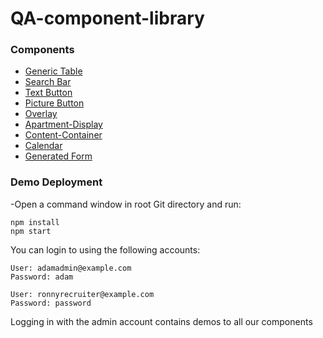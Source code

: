 # QA-component-library

### Components

- [Generic Table](src/components/table-component)
- [Search Bar](src/components/search-bar-component)
- [Text Button](src/components/text-button-component/README.md)
- [Picture Button](src/components/picture-button-component/README.md)
- [Overlay](src/components/overlay)
- [Apartment-Display](src/components/apartment-display-component)
- [Content-Container](src/components/container-component)
- [Calendar](src/components/calendar-component/README.md)
- [Generated Form](src/components/form-component/README.md)



### Demo Deployment

-Open a command window in root Git directory and run:

```
npm install
npm start
```

You can login to using the following accounts:

```
User: adamadmin@example.com
Password: adam

User: ronnyrecruiter@example.com
Password: password
```
Logging in with the admin account contains demos to all our components

